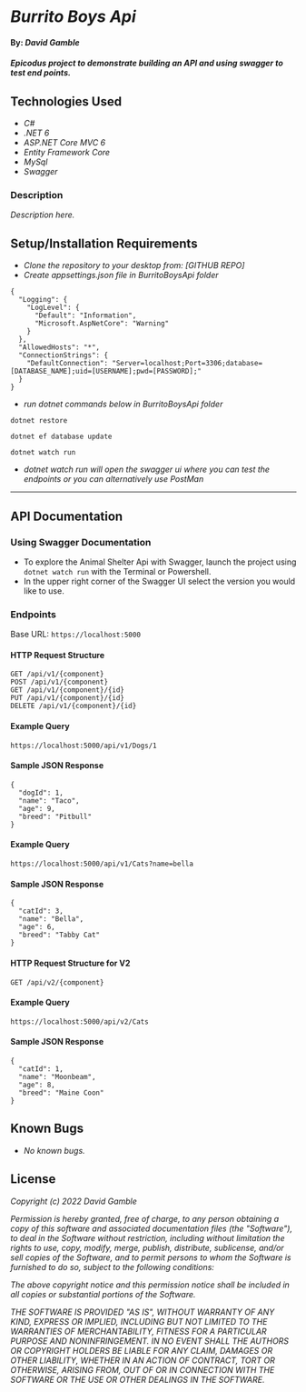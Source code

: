 # _Burrito Boys Api_

#### By: _**David Gamble**_

#### _Epicodus project to demonstrate building an API and using swagger to test end points._

## Technologies Used

* _C#_
* _.NET 6_
* _ASP.NET Core MVC 6_
* _Entity Framework Core_
* _MySql_
* _Swagger_

### Description

_Description here._

## Setup/Installation Requirements

* _Clone the repository to your desktop from: [GITHUB REPO]_
* _Create appsettings.json file in BurritoBoysApi folder_
```
{
  "Logging": {
    "LogLevel": {
      "Default": "Information",
      "Microsoft.AspNetCore": "Warning"
    }
  },
  "AllowedHosts": "*",
  "ConnectionStrings": {
    "DefaultConnection": "Server=localhost;Port=3306;database=[DATABASE_NAME];uid=[USERNAME];pwd=[PASSWORD];"
  }
}
```
* _run dotnet commands below in BurritoBoysApi folder_
```
dotnet restore
```
```
dotnet ef database update
```
```
dotnet watch run
```
* _dotnet watch run will open the swagger ui where you can test the endpoints or you can alternatively use PostMan_
------------------------------

## API Documentation

### Using Swagger Documentation 

* To explore the Animal Shelter Api with Swagger, launch the project using `dotnet watch run` with the Terminal or Powershell.
* In the upper right corner of the Swagger UI select the version you would like to use.

### Endpoints
Base URL: `https://localhost:5000`

#### HTTP Request Structure
```
GET /api/v1/{component}
POST /api/v1/{component}
GET /api/v1/{component}/{id}
PUT /api/v1/{component}/{id}
DELETE /api/v1/{component}/{id}
```

#### Example Query
```
https://localhost:5000/api/v1/Dogs/1
```

#### Sample JSON Response
```
{
  "dogId": 1,
  "name": "Taco",
  "age": 9,
  "breed": "Pitbull"
} 
```

#### Example Query
```
https://localhost:5000/api/v1/Cats?name=bella
```

#### Sample JSON Response
``` 
{
  "catId": 3,
  "name": "Bella",
  "age": 6,
  "breed": "Tabby Cat"
}
```

#### HTTP Request Structure for V2
```
GET /api/v2/{component}
```

#### Example Query
```
https://localhost:5000/api/v2/Cats
```

#### Sample JSON Response
``` 
{
  "catId": 1,
  "name": "Moonbeam",
  "age": 8,
  "breed": "Maine Coon"
}
```

## Known Bugs

* _No known bugs._

## License

_Copyright (c) 2022 David Gamble_

_Permission is hereby granted, free of charge, to any person obtaining a copy of this software and associated documentation files (the "Software"), to deal in the Software without restriction, including without limitation the rights to use, copy, modify, merge, publish, distribute, sublicense, and/or sell copies of the Software, and to permit persons to whom the Software is furnished to do so, subject to the following conditions:_

_The above copyright notice and this permission notice shall be included in all copies or substantial portions of the Software._

_THE SOFTWARE IS PROVIDED "AS IS", WITHOUT WARRANTY OF ANY KIND, EXPRESS OR IMPLIED, INCLUDING BUT NOT LIMITED TO THE WARRANTIES OF MERCHANTABILITY, FITNESS FOR A PARTICULAR PURPOSE AND NONINFRINGEMENT. IN NO EVENT SHALL THE AUTHORS OR COPYRIGHT HOLDERS BE LIABLE FOR ANY CLAIM, DAMAGES OR OTHER LIABILITY, WHETHER IN AN ACTION OF CONTRACT, TORT OR OTHERWISE, ARISING FROM, OUT OF OR IN CONNECTION WITH THE SOFTWARE OR THE USE OR OTHER DEALINGS IN THE SOFTWARE._
